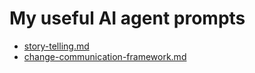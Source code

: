 # My useful AI agent prompts

- [story-telling.md](Management/story-telling.md)
- [change-communication-framework.md](Management/change-communication-framework.md)